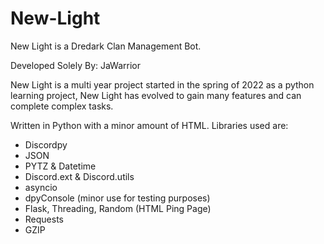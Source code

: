 # New-Light
New Light is a Dredark Clan Management Bot.

Developed Solely By: JaWarrior

New Light is a multi year project started in the spring of 2022 as a python learning project, New Light has evolved to gain many features and can complete complex tasks.

Written in Python with a minor amount of HTML. Libraries used are:
- Discordpy
- JSON
- PYTZ & Datetime
- Discord.ext & Discord.utils
- asyncio
- dpyConsole (minor use for testing purposes)
- Flask, Threading, Random (HTML Ping Page)
- Requests
- GZIP
